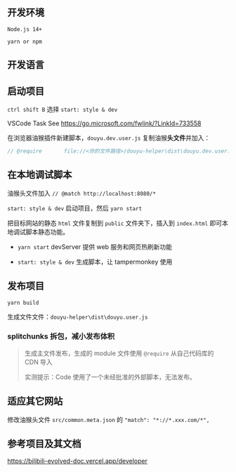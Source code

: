 ## 开发环境

`Node.js 14+`

`yarn or npm`

## 开发语言

## 启动项目

`ctrl shift B` 选择 `start: style & dev`

VSCode Task See https://go.microsoft.com/fwlink/?LinkId=733558

在浏览器油猴插件新建脚本，`douyu.dev.user.js` 复制油猴**头文件**并加入：

```javascript
// @require       file://<你的文件路径>/douyu-helper\dist\douyu.dev.user.js
```

## 在本地调试脚本

油猴头文件加入 `// @match http://localhost:8080/*`

`start: style & dev` 启动项目，然后 `yarn start`

把目标网站的静态 `html` 文件复制到 `public` 文件夹下，插入到 `index.html` 即可本地调试脚本静态功能。

- `yarn start` devServer 提供 web 服务和网页热刷新功能

- `start: style & dev` 生成脚本，让 tampermonkey 使用

## 发布项目

`yarn build`

生成文件文件：`douyu-helper\dist\douyu.user.js`

### splitchunks 拆包，减小发布体积

> 生成主文件发布，生成的 module 文件使用 `@require` 从自己代码库的 CDN 导入
>
> 实测提示：Code 使用了一个未经批准的外部脚本，无法发布。

## 适应其它网站

修改油猴头文件 `src/common.meta.json` 的 `"match": "*://*.xxx.com/*",`

## 参考项目及其文档

https://bilibili-evolved-doc.vercel.app/developer
